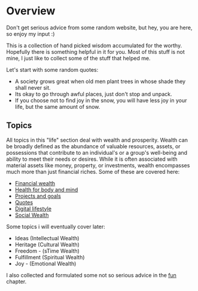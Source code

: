 # Overview

Don't get serious advice from some random website, but hey, you are here, so enjoy my input :)

This is a collection of hand picked wisdom accumulated for the worthy. Hopefully there is something helpful in it for you. Most of this stuff is not mine, I just like to collect some of the stuff that helped me.

Let's start with some random quotes:

- A society grows great when old men plant trees in whose shade they shall never sit.
- Its okay to go through awful places, just don't stop and unpack.
- If you choose not to find joy in the snow, you will have less joy in your life, but the same amount of snow.

## Topics

All topics in this "life" section deal with wealth and prosperity. Wealth can be broadly defined as the abundance of valuable resources, assets, or possessions that contribute to an individual's or a group's well-being and ability to meet their needs or desires. While it is often associated with material assets like money, property, or investments, wealth encompasses much more than just financial riches. Some of these are covered here:

- [Financial wealth](finances.md)
- [Health for body and mind](health.md)
- [Projects and goals](projects.md)
- [Quotes](quotes.md)
- [Digital lifestyle](digital.md)
- [Social Wealth](social.md)

Some topics i will eventually cover later:

- Ideas (Intellectual Wealth)
- Heritage (Cultural Wealth)
- Freedom - (sTime Wealth)
- Fulfillment (Spiritual Wealth)
- Joy - (Emotional Wealth)

I also collected and formulated some not so serious advice in the [fun](fun.md) chapter.
